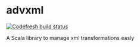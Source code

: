 # advxml
[![Codefresh build status]( https://g.codefresh.io/api/badges/pipeline/davidgeirola/advxml%2FAdvXmlBuild?key=eyJhbGciOiJIUzI1NiJ9.NWNmY2RmNDY5NzBlYWUzYjk4MGZhMzRj.Pr0LSCfUmKLVik064994rVQJKDG5DLo03JS-UDXDEhQ&type=cf-1)]( https://g.codefresh.io/pipelines/AdvXmlBuild/builds?filter=trigger:build~Build;pipeline:5cfcdf965d354ec59966fee5~AdvXmlBuild)

A Scala library to manage xml transformations easly
